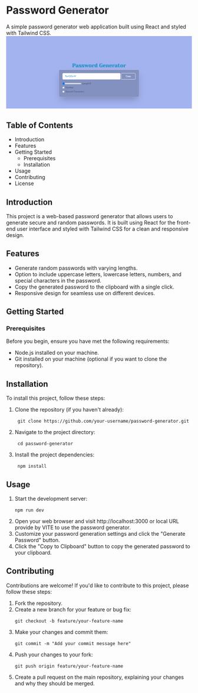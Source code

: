 # Password Generator

A simple password generator web application built using React and styled with Tailwind CSS.
![Password-Generator](https://github.com/RohanPatil4267/Password-Generator/blob/master/Password_generator.PNG)

## Table of Contents
- Introduction
- Features
- Getting Started
  - Prerequisites
  - Installation
- Usage
- Contributing
- License

## Introduction
This project is a web-based password generator that allows users to generate secure and random passwords. It is built using React for the front-end user interface and styled with Tailwind CSS for a clean and responsive design.

## Features
- Generate random passwords with varying lengths.
- Option to include uppercase letters, lowercase letters, numbers, and special characters in the password.
- Copy the generated password to the clipboard with a single click.
- Responsive design for seamless use on different devices.

## Getting Started
### Prerequisites
Before you begin, ensure you have met the following requirements:
- Node.js installed on your machine.
- Git installed on your machine (optional if you want to clone the repository).

## Installation
To install this project, follow these steps:

1. Clone the repository (if you haven't already):
   ```shell
    git clone https://github.com/your-username/password-generator.git
    ```
2. Navigate to the project directory:
   ```shell
    cd password-generator
    ```  
3. Install the project dependencies:
   ```shell
    npm install
   ```
## Usage
1. Start the development server:
   ```shell
   npm run dev
   ```
2. Open your web browser and visit http://localhost:3000 or local URL provide by VITE to use the password generator.
3. Customize your password generation settings and click the "Generate Password" button.
4. Click the "Copy to Clipboard" button to copy the generated password to your clipboard.


## Contributing
Contributions are welcome! If you'd like to contribute to this project, please follow these steps:

1. Fork the repository.
2. Create a new branch for your feature or bug fix:
   ```shell
   git checkout -b feature/your-feature-name
   ```
3. Make your changes and commit them:
   ```shell
   git commit -m "Add your commit message here"
   ```
4. Push your changes to your fork:
   ```shell
   git push origin feature/your-feature-name
   ```
5. Create a pull request on the main repository, explaining your changes and why they should be merged.
